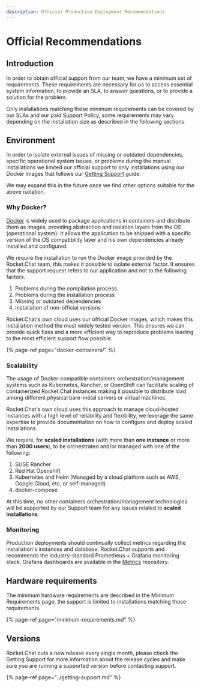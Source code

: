 ```yaml
---
description: Official Production Deployment Recommendations
---
```


# Official Recommendations

## Introduction

In order to obtain official support from our team, we have a minimum set of requirements. These requirements are necessary for us to access essential system information, to provide an SLA, to answer questions, or to provide a solution for the problem.

Only installations matching these minimum requirements can be covered by our SLAs and our paid Support Policy, some requirements may vary depending on the installation size as described in the following sections.

## Environment

In order to isolate external issues of missing or outdated dependencies, specific operational system issues, or problems during the manual installations we limited our official support to only installations using our Docker Images that follows our [Getting Support](../getting-support.md) guide.

We may expand this in the future once we find other options suitable for the above isolation.

### Why Docker?

[Docker](https://www.docker.com/) is widely used to package applications in containers and distribute them as images, providing abstraction and isolation layers from the OS \(operational system\). It allows the application to be shipped with a specific version of the OS compatibility layer and his own dependencies already installed and configured.

We require the installation to run the Docker image provided by the Rocket.Chat team, this makes it possible to isolate external factor. It ensures that the support request refers to our application and not to the following factors.

1. Problems during the compilation process
2. Problems during the installation process
3. Missing or outdated dependencies
4. Installation of non-official versions

Rocket.Chat's own cloud uses our official Docker images, which makes this installation method the most widely tested version. This ensures we can provide quick fixes and a more efficient way to reproduce problems leading to the most efficient support flow possible.

{% page-ref page="docker-containers/" %}

### Scalability

The usage of Docker-compatible containers orchestration/management systems such as Kubernetes, Rancher, or OpenShift can facilitate scaling of containerized Rocket.Chat instances making it possible to distribute load among different physical bare-metal servers or virtual machines.

Rocket.Chat's own cloud uses this approach to manage cloud-hosted instances with a high level of reliability and flexibility, we leverage the same expertise to provide documentation on how to configure and deploy scaled installations.

We require, for **scaled installations** \(with more than **one instance** or more than **2000 users**\), to be orchestrated and/or managed with one of the following:

1. SUSE Rancher
2. Red Hat Openshift
3. Kubernetes and Helm \(Managed by a cloud platform such as AWS, Google Cloud, etc, or self-managed\)
4. docker-compose

At this time, no other containers orchestration/management technologies will be supported by our Support team for any issues related to **scaled installations**.

### Monitoring

Production deployments should continually collect metrics regarding the installation's instances and database. Rocket.Chat supports and recommends the industry-standard Prometheus + Grafana monitoring stack. Grafana dashboards are available in the [Metrics](https://github.com/RocketChat/Rocket.Chat.Metrics) repository.

## Hardware requirements

The minimum hardware requirements are described in the Minimum Requirements page, the support is limited to installations matching those requirements.

{% page-ref page="minimum-requirements.md" %}

## Versions

Rocket.Chat cuts a new release every single month, please check the Getting Support for more information about the release cycles and make sure you are running a supported version before contacting support.

{% page-ref page="../getting-support.md" %}



